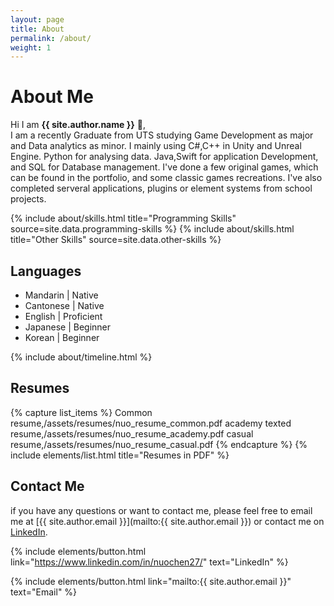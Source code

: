```yaml
---
layout: page
title: About
permalink: /about/
weight: 1
---
```


# **About Me**

Hi I am **{{ site.author.name }}** :wave:,<br>
I am a recently Graduate from UTS studying Game Development as major and Data analytics as minor. I mainly using C#,C++ in Unity and Unreal Engine. Python for analysing data. Java,Swift for application Development, and SQL for Database management. I've done a few original games, which can be found in the portfolio, and some classic games recreations. I've also completed serveral applications, plugins or element systems from school projects.

<div class="row">
{% include about/skills.html title="Programming Skills" source=site.data.programming-skills %}
{% include about/skills.html title="Other Skills" source=site.data.other-skills %}
</div>

## Languages
* Mandarin  | Native
* Cantonese | Native
* English   | Proficient
* Japanese  | Beginner
* Korean    | Beginner


<div class="row">
{% include about/timeline.html %}
</div>

## Resumes
{% capture list_items %}
Common resume,/assets/resumes/nuo_resume_common.pdf
academy texted resume,/assets/resumes/nuo_resume_academy.pdf
casual resume,/assets/resumes/nuo_resume_casual.pdf
{% endcapture %}
{% include elements/list.html title="Resumes in PDF" %}

## Contact Me
if you have any questions or want to contact me, please feel free to email me at [{{ site.author.email }}](mailto:{{ site.author.email }}) or contact me on [LinkedIn](https://www.linkedin.com/in/nuochen27/).

{% include elements/button.html link="https://www.linkedin.com/in/nuochen27/" text="LinkedIn" %}

{% include elements/button.html link="mailto:{{ site.author.email }}" text="Email" %}
